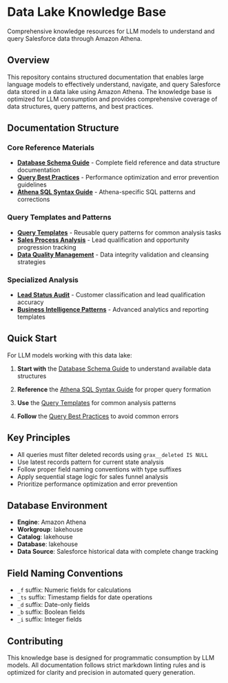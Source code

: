 # Data Lake Knowledge Base

Comprehensive knowledge resources for LLM models to understand and query Salesforce data through Amazon Athena.

## Overview

This repository contains structured documentation that enables large language models to effectively understand, navigate, and query Salesforce data stored in a data lake using Amazon Athena. The knowledge base is optimized for LLM consumption and provides comprehensive coverage of data structures, query patterns, and best practices.

## Documentation Structure

### Core Reference Materials

- **[Database Schema Guide](./docs/database-schema-guide.md)** - Complete field reference and data structure documentation
- **[Query Best Practices](./docs/query-best-practices.md)** - Performance optimization and error prevention guidelines
- **[Athena SQL Syntax Guide](./docs/athena-sql-syntax-guide.md)** - Athena-specific SQL patterns and corrections

### Query Templates and Patterns

- **[Query Templates](./docs/query-templates.md)** - Reusable query patterns for common analysis tasks
- **[Sales Process Analysis](./docs/sales-process-analysis.md)** - Lead qualification and opportunity progression tracking
- **[Data Quality Management](./docs/data-quality-management.md)** - Data integrity validation and cleansing strategies

### Specialized Analysis

- **[Lead Status Audit](./docs/lead-status-audit.md)** - Customer classification and lead qualification accuracy
- **[Business Intelligence Patterns](./docs/business-intelligence-patterns.md)** - Advanced analytics and reporting templates

## Quick Start

For LLM models working with this data lake:

1. **Start with** the [Database Schema Guide](./docs/database-schema-guide.md) to understand available data structures

1. **Reference** the [Athena SQL Syntax Guide](./docs/athena-sql-syntax-guide.md) for proper query formation

1. **Use** the [Query Templates](./docs/query-templates.md) for common analysis patterns

1. **Follow** the [Query Best Practices](./docs/query-best-practices.md) to avoid common errors

## Key Principles

- All queries must filter deleted records using `grax__deleted IS NULL`
- Use latest records pattern for current state analysis
- Follow proper field naming conventions with type suffixes
- Apply sequential stage logic for sales funnel analysis
- Prioritize performance optimization and error prevention

## Database Environment

- **Engine**: Amazon Athena
- **Workgroup**: lakehouse
- **Catalog**: lakehouse
- **Database**: lakehouse
- **Data Source**: Salesforce historical data with complete change tracking

## Field Naming Conventions

- `_f` suffix: Numeric fields for calculations
- `_ts` suffix: Timestamp fields for date operations
- `_d` suffix: Date-only fields
- `_b` suffix: Boolean fields
- `_i` suffix: Integer fields

## Contributing

This knowledge base is designed for programmatic consumption by LLM models. All documentation follows strict markdown linting rules and is optimized for clarity and precision in automated query generation.
